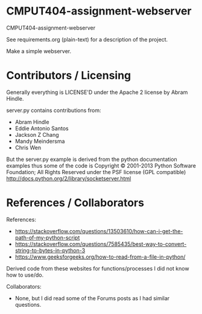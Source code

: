 CMPUT404-assignment-webserver
=============================

CMPUT404-assignment-webserver

See requirements.org (plain-text) for a description of the project.

Make a simple webserver.

Contributors / Licensing
========================

Generally everything is LICENSE'D under the Apache 2 license by Abram Hindle.

server.py contains contributions from:

* Abram Hindle
* Eddie Antonio Santos
* Jackson Z Chang
* Mandy Meindersma
* Chris Wen

But the server.py example is derived from the python documentation
examples thus some of the code is Copyright © 2001-2013 Python
Software Foundation; All Rights Reserved under the PSF license (GPL
compatible) http://docs.python.org/2/library/socketserver.html

References / Collaborators
===========================

References:
- https://stackoverflow.com/questions/13503610/how-can-i-get-the-path-of-my-python-script
- https://stackoverflow.com/questions/7585435/best-way-to-convert-string-to-bytes-in-python-3
- https://www.geeksforgeeks.org/how-to-read-from-a-file-in-python/

Derived code from these websites for functions/processes I did not know how to use/do.

Collaborators:
- None, but I did read some of the Forums posts as I had similar questions.